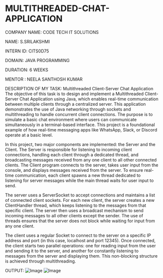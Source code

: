 # MULTITHREADED-CHAT-APPLICATION
COMPANY NAME: CODE TECH IT SOLUTIONS

NAME: S.SRILAKSHMI

INTERN ID: CITS0D75

DOMAIN: JAVA PROGRAMMING

DURATION: 6 WEEKS

MENTOR : NEELA SANTHOSH KUMAR

DESCRIPTION OF MY TASK: Multithreaded Client-Server Chat Application
The objective of this task is to design and implement a Multithreaded Client-Server Chat Application using Java, which enables real-time communication between multiple clients through a centralized server. This application demonstrates the use of Java networking through sockets and multithreading to handle concurrent client connections. The purpose is to simulate a basic chat environment where users can communicate simultaneously in a terminal-based interface. This project is a foundational example of how real-time messaging apps like WhatsApp, Slack, or Discord operate at a basic level.

In this project, two major components are implemented: the Server and the Client. The Server is responsible for listening to incoming client connections, handling each client through a dedicated thread, and broadcasting messages received from any one client to all other connected clients. The Client program connects to the server, takes user input from the console, and displays messages received from the server. To ensure real-time communication, each client spawns a new thread dedicated to listening for server messages while the main thread waits for user input to send.

The server uses a ServerSocket to accept connections and maintains a list of connected client sockets. For each new client, the server creates a new ClientHandler thread, which keeps listening to the messages from that specific client. The server then uses a broadcast mechanism to send incoming messages to all other clients except the sender. The use of threads ensures that the server does not block while waiting for input from any one client.

The client uses a regular Socket to connect to the server on a specific IP address and port (in this case, localhost and port 12345). Once connected, the client starts two parallel operations: one for reading input from the user and sending it to the server, and another for constantly listening to messages from the server and displaying them. This non-blocking structure is achieved through multithreading.

OUTPUT:
![Image](https://github.com/user-attachments/assets/1d75484a-fb75-4f03-88b7-ace4c9ab6ea9)
![Image](https://github.com/user-attachments/assets/e84ba6f2-9593-407e-827a-de233a48d1eb)

